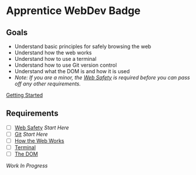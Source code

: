 # Apprentice WebDev Badge
 
## Goals

- Understand basic principles for safely browsing the web
- Understand how the web works
- Understand how to use a terminal
- Understand how to use Git version control
- Understand what the DOM is and how it is used
- *Note: If you are a minor, the [Web Safety](webdev/safety.md) is required before you can pass off any other requirements.*

[Getting Started](webdev/getting-started.md)

## Requirements

- [ ] [Web Safety](webdev/safety.md) *Start Here*
- [ ] [Git](webdev/git.md) *Start Here*
- [ ] [How the Web Works](webdev/web-works.md)
- [ ] [Terminal](webdev/terminal.md)
- [ ] [The DOM](webdev/dom.md)

*Work In Progress*